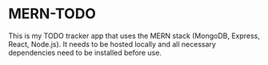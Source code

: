 # MERN-TODO


This is my TODO tracker app that uses the MERN stack (MongoDB, Express, React, Node.js). It needs to be hosted locally and all necessary dependencies need to be installed before use.
